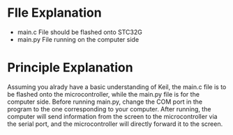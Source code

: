 # FIle Explanation
- main.c      File should be flashed onto STC32G
- main.py     File running on the computer side

# Principle Explanation

Assuming you alrady have a basic understanding of Keil, the main.c file is to be flashed onto the microcontroller, while the main.py file is for the computer side. Before running main.py, change the COM port in the program to the
one corresponding to your computer. After running, the computer will send information from the screen to the microcontroller via the serial port, and the microcontroller will directly forward it to the screen.
